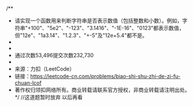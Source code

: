 
/**
 * 请实现一个函数用来判断字符串是否表示数值（包括整数和小数）。例如，字符串"+100"、"5e2"、"-123"、"3.1416"、"-1E-16"、"0123"都表示数值，但"12e"、"1a3.14"、"1.2.3"、"+-5"及"12e+5.4"都不是。
 *
 *
 * 通过次数53,496提交次数232,730
 *
 * 来源：力扣（LeetCode）
 * 链接：https://leetcode-cn.com/problems/biao-shi-shu-zhi-de-zi-fu-chuan-lcof
 * 著作权归领扣网络所有。商业转载请联系官方授权，非商业转载请注明出处。
 */
//这道题暂时放弃 以后再看
````java

````

